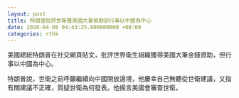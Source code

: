 ```yaml
---
layout: post
title: 特朗普批評世衛獲美國大筆資助卻行事以中國為中心
date: 2020-04-08 04:43:25.000000000 +08:00
categories: rthk
---
```


美國總統特朗普在社交網頁貼文，批評世界衛生組織獲得美國大筆金錢資助，但行事以中國為中心。

特朗普說，世衛之前呼籲繼續向中國開放邊境，他慶幸自己無聽從世衛建議，又指有關建議不正確，質疑世衛為何發表。他揚言美國會審查世衛。
